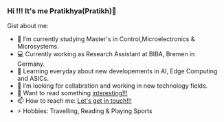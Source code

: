 ### Hi !!! It's me Pratikhya(Pratikh)👋 

Gist about me:

- 🔭 I’m currently studying Master's in Control,Microelectronics & Microsystems.
- 💻 Currently working as Research Assistant at BIBA, Bremen in Germany.
- 🌱 Learning everyday about new developements in AI, Edge Computing and ASICs.
- 👯 I’m looking for collabration and working in new technology fields.
- 📝 Want to read something [interesting!!!](https://pratikhyamanas.medium.com/)
- 📫 How to reach me: [Let's get in touch!!!](https://www.linkedin.com/in/pratikhyamanas/)
- ⚡ Hobbies: Travelling, Reading & Playing Sports

